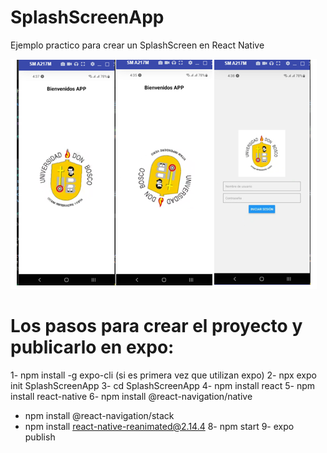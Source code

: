# SplashScreenApp
Ejemplo practico para crear un SplashScreen en React Native

![Image text](https://github.com/AlexanderSiguenza/SplashScreenApp/blob/main/img/SplashScreen.png)

# Los pasos para crear el proyecto y publicarlo en expo:

1- npm install -g expo-cli (si es primera vez que utilizan expo)
2- npx expo init SplashScreenApp
3- cd SplashScreenApp
4- npm install react
5- npm install react-native
6- npm install @react-navigation/native
- npm install @react-navigation/stack
- npm install react-native-reanimated@2.14.4
8- npm start
9- expo publish
